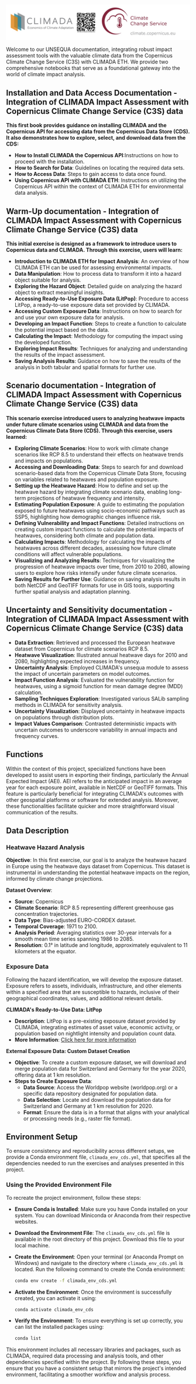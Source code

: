 ![](Logos.jpg)



Welcome to our UNSEQUA documentation, integrating robust impact assessment tools with the valuable climate data from the Copernicus Climate Change Service (C3S) with CLIMADA ETH. We provide two comprehensive notebooks that serve as a foundational gateway into the world of climate impact analysis.

## Installation and Data Access Documentation - Integration of CLIMADA Impact Assessment with Copernicus Climate Change Service (C3S) data

**This first book provides guidance on installing CLIMADA and the Copernicus API for accessing data from the Copernicus Data Store (CDS). It also demonstrates how to explore, select, and download data from the CDS:**

- **How to Install CLIMADA the Copernicus API**:Instructions on how to proceed with the installation. 
- **How to Search for Data**: Guidelines on locating the required data sets.
- **How to Access Data**: Steps to gain access to data once found.
- **Using Copernicus API with CLIMADA ETH**: Instructions on utilizing the Copernicus API within the context of CLIMADA ETH for environmental data analysis.


## Warm-Up documentation - Integration of CLIMADA Impact Assessment with Copernicus Climate Change Service (C3S) data

**This initial exercise is designed as a framework to introduce users to Copernicus data and CLIMADA. Through this exercise, users will learn:**

- **Introduction to CLIMADA ETH for Impact Analysis**: An overview of how CLIMADA ETH can be used for assessing environmental impacts.
- **Data Manipulation**: How to process data to transform it into a hazard object suitable for analysis.
- **Exploring the Hazard Object**: Detailed guide on analyzing the hazard object to extract meaningful insights.
- **Accessing Ready-to-Use Exposure Data (LitPop)**: Procedure to access LitPop, a ready-to-use exposure data set provided by CLIMADA.
- **Accessing Custom Exposure Data**: Instructions on how to search for and use your own exposure data for analysis.
- **Developing an Impact Function**: Steps to create a function to calculate the potential impact based on the data.
- **Calculating the Impact**: Methodology for computing the impact using the developed function.
- **Exploring Impact Results**: Techniques for analyzing and understanding the results of the impact assessment.
- **Saving Analysis Results**: Guidance on how to save the results of the analysis in both tabular and spatial formats for further use.


## Scenario documentation - Integration of CLIMADA Impact Assessment with Copernicus Climate Change Service (C3S) data
**This scenario exercise introduced users to analyzing heatwave impacts under future climate scenarios using CLIMADA and data from the Copernicus Climate Data Store (CDS). Through this exercise, users learned:**

- **Exploring Climate Scenarios**: How to work with climate change scenarios like RCP 8.5 to understand their effects on heatwave trends and impacts on populations.
- **Accessing and Downloading Data**: Steps to search for and download scenario-based data from the Copernicus Climate Data Store, focusing on variables related to heatwaves and population exposure.
- **Setting up the Heatwave Hazard**: How to define and set up the heatwave hazard by integrating climate scenario data, enabling long-term projections of heatwave frequency and intensity.
- **Estimating Population Exposure**: A guide to estimating the population exposed to future heatwaves using socio-economic pathways such as SSP5, highlighting how demographic changes influence risk.
- **Defining Vulnerability and Impact Functions**: Detailed instructions on creating custom impact functions to calculate the potential impacts of heatwaves, considering both climate and population data.
- **Calculating Impacts**: Methodology for calculating the impacts of heatwaves across different decades, assessing how future climate conditions will affect vulnerable populations.
- **Visualizing and Analyzing Results**: Techniques for visualizing the progression of heatwave impacts over time, from 2010 to 2080, allowing users to explore how risks intensify under future climate scenarios.
- **Saving Results for Further Use**: Guidance on saving analysis results in both NetCDF and GeoTIFF formats for use in GIS tools, supporting further spatial analysis and adaptation planning.


## Uncertainty and Sensitivity documentation - Integration of CLIMADA Impact Assessment with Copernicus Climate Change Service (C3S) data

- **Data Extraction**: Retrieved and processed the European heatwave dataset from Copernicus for climate scenarios RCP 8.5.
- **Heatwave Visualization**: Illustrated annual heatwave days for 2010 and 2080, highlighting expected increases in frequency.
- **Uncertainty Analysis**: Employed CLIMADA's unsequa module to assess the impact of uncertain parameters on model outcomes.
- **Impact Function Analysis**: Evaluated the vulnerability function for heatwaves, using a sigmoid function for mean damage degree (MDD) calculation.
- **Sampling Techniques Exploration**: Investigated various SALib sampling methods in CLIMADA for sensitivity analysis.
- **Uncertainty Visualization**: Displayed uncertainty in heatwave impacts on populations through distribution plots.
- **Impact Values Comparison**: Contrasted deterministic impacts with uncertain outcomes to underscore variability in annual impacts and frequency curves.


## Functions

Within the context of this project, specialized functions have been developed to assist users in exporting their findings, particularly the Annual Expected Impact (AEI). AEI refers to the anticipated impact in an average year for each exposure point, available in NetCDF or GeoTIFF formats. This feature is particularly beneficial for integrating CLIMADA's outcomes with other geospatial platforms or software for extended analysis. Moreover, these functionalities facilitate quicker and more straightforward visual communication of the results.

## Data Description

### Heatwave Hazard Analysis

**Objective**: In this first exercise, our goal is to analyze the heatwave hazard in Europe using the heatwave days dataset from Copernicus. This dataset is instrumental in understanding the potential heatwave impacts on the region, informed by climate change projections.

**Dataset Overview**:
- **Source**: Copernicus
- **Climate Scenario**: RCP 8.5 representing different greenhouse gas concentration trajectories.
- **Data Type**: Bias-adjusted EURO-CORDEX dataset.
- **Temporal Coverage**: 1971 to 2100.
- **Analysis Period**: Averaging statistics over 30-year intervals for a smooth mean time series spanning 1986 to 2085.
- **Resolution**: 0.1° in latitude and longitude, approximately equivalent to 11 kilometers at the equator.

### Exposure Data

Following the hazard identification, we will develop the exposure dataset. Exposure refers to assets, individuals, infrastructure, and other elements within a specified area that are susceptible to hazards, inclusive of their geographical coordinates, values, and additional relevant details.

**CLIMADA's Ready-to-Use Data: LitPop**
- **Description**: LitPop is a pre-existing exposure dataset provided by CLIMADA, integrating estimates of asset value, economic activity, or population based on nightlight intensity and population count data.
- **More Information**: [Click here for more information](https://www.climateadaptation.cc/tool/climada)

**External Exposure Data: Custom Dataset Creation**
- **Objective**: To create a custom exposure dataset, we will download and merge population data for Switzerland and Germany for the year 2020, offering data at 1 km resolution.
- **Steps to Create Exposure Data**:
  - **Data Source**: Access the Worldpop website (worldpop.org) or a specific data repository designated for population data.
  - **Data Selection**: Locate and download the population data for Switzerland and Germany at 1 km resolution for 2020.
  - **Format**: Ensure the data is in a format that aligns with your analytical or processing needs (e.g., raster file format).
 
## Environment Setup

To ensure consistency and reproducibility across different setups, we provide a Conda environment file, `climada_env_cds.yml`, that specifies all the dependencies needed to run the exercises and analyses presented in this project.

### Using the Provided Environment File

To recreate the project environment, follow these steps:

- **Ensure Conda is Installed**: Make sure you have Conda installed on your system. You can download Miniconda or Anaconda from their respective websites.

- **Download the Environment File**: The `climada_env_cds.yml` file is available in the root directory of this project. Download this file to your local machine.

- **Create the Environment**: Open your terminal (or Anaconda Prompt on Windows) and navigate to the directory where `climada_env_cds.yml` is located. Run the following command to create the Conda environment:
  ```bash
  conda env create -f climada_env_cds.yml

- **Activate the Environment**: Once the environment is successfully created, you can activate it using:
  ```bash
  conda activate climada_env_cds

- **Verify the Environment**: To ensure everything is set up correctly, you can list the installed packages using:
  ```bash
  conda list

This environment includes all necessary libraries and packages, such as CLIMADA, required data processing and analysis tools, and other dependencies specified within the project. By following these steps, you ensure that you have a consistent setup that mirrors the project's intended environment, facilitating a smoother workflow and analysis process.



